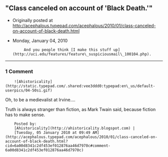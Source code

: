 ## "Class canceled on account of 'Black Death.'"

 * Originally posted at http://acephalous.typepad.com/acephalous/2010/01/class-canceled-on-account-of-black-death.html
 * Monday, January 04, 2010



			And you people think [I make this stuff up](http://uci.edu/features/feature\_suspiciousmail\_100104.php).
		

* * *

### 1 Comment 

		

                
[]()

	

		![Ahistoricality](http://static.typepad.com/.shared:vee3ddd0:typepad:en\_us/default-userpics/04-50si.gif)
	

	

		

Oh, to be a medievalist at Irvine....

Truth is always stranger than fiction, as Mark Twain said, because fiction has to make sense.

	

		Posted by:
		[Ahistoricality](http://ahistoricality.blogspot.com) |
		[Tuesday, 05 January 2010 at 09:49 AM](http://acephalous.typepad.com/acephalous/2010/01/class-canceled-on-account-of-black-death.html?cid=6a00d8341c2df453ef012876aa46d7970c#comment-6a00d8341c2df453ef012876aa46d7970c)

		

        
